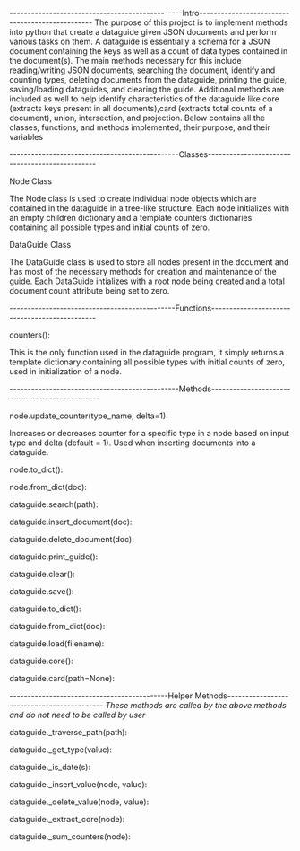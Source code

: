 ------------------------------------------------Intro------------------------------------------------
The purpose of this project is to implement methods into python that create a dataguide
given JSON documents and perform various tasks on them. A dataguide is essentially a schema
for a JSON document containing the keys as well as a count of data types contained in the
document(s). The main methods necessary for this include reading/writing JSON documents,
searching the document, identify and counting types, deleting documents from the dataguide, 
printing the guide, saving/loading dataguides, and clearing the guide. Additional methods 
are included as well to help identify characteristics of the dataguide like core (extracts 
keys present in all documents),card (extracts total counts of a document), union, 
intersection, and projection. Below contains all the classes, functions, and methods 
implemented, their purpose, and their variables

-----------------------------------------------Classes-----------------------------------------------

Node Class

  The Node class is used to create individual node objects which are contained in the 
  dataguide in a tree-like structure. Each node initializes with an empty children 
  dictionary and a template counters dictionaries containing all possible types and initial 
  counts of zero.

DataGuide Class

  The DataGuide class is used to store all nodes present in the document and has most of the
  necessary methods for creation and maintenance of the guide. Each DataGuide intializes with 
  a root node being created and a total document count attribute being set to zero.

----------------------------------------------Functions----------------------------------------------

counters():

  This is the only function used in the dataguide program, it simply returns a template dictionary 
  containing all possible types with initial counts of zero, used in initialization of a node.

-----------------------------------------------Methods-----------------------------------------------

node.update_counter(type_name, delta=1):

  Increases or decreases counter for a specific type in a node based on input type and delta 
  (default = 1). Used when inserting documents into a dataguide.

node.to_dict():

node.from_dict(doc):

dataguide.search(path):

dataguide.insert_document(doc):

dataguide.delete_document(doc):

dataguide.print_guide():

dataguide.clear():

dataguide.save():

dataguide.to_dict():

dataguide.from_dict(doc):

dataguide.load(filename):

dataguide.core():

dataguide.card(path=None):

--------------------------------------------Helper Methods-------------------------------------------
    *These methods are called by the above methods and do not need to be called by user*

dataguide._traverse_path(path):

dataguide._get_type(value):

dataguide._is_date(s):

dataguide._insert_value(node, value):

dataguide._delete_value(node, value):

dataguide._extract_core(node):

dataguide._sum_counters(node):
